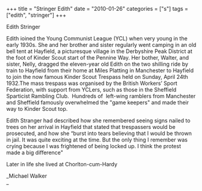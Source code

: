 +++
title = "Stringer Edith"
date = "2010-01-26"
categories = ["s"]
tags = ["edith", "stringer"]
+++

Edith Stringer

Edith ioined the Young Communist League (YCL) when very young in the early 1930s. She and her brother and sister regularly went camping in an old bell tent at Hayfield, a picturesque village in the Derbyshire Peak District at the foot of Kinder Scout start of the Pennine Way. Her bother, Walter, and sister, Nelly, dragged the eleven-year old Edith on the two shilling ride by train to Hayfield from their home at Miles Platting in Manchester to Hayfield to join the now famous Kinder Scout Trespass held on Sunday, April 24th 1932.The mass trespass was organised by the British Workers’ Sport Federation, with support from YCLers, such as those in the Sheffield Sparticist Rambling Club.  Hundreds of  left-wing ramblers from Manchester and Sheffield famously overwhelmed the "game keepers" and made their way to Kinder Scout top.  
  
Edith Stranger had described how she remembered seeing signs nailed to trees on her arrival in Hayfield that stated that trespassers would be prosecuted, and how she “burst into tears believing that I would be thrown in jail. It was quite exciting at the time. But the only thing I remember was crying because I was frightened of being locked up. I think the protest made a big difference"  
  
Later in life she lived at Chorlton-cum-Hardy  
  
_Michael Walker  
_
